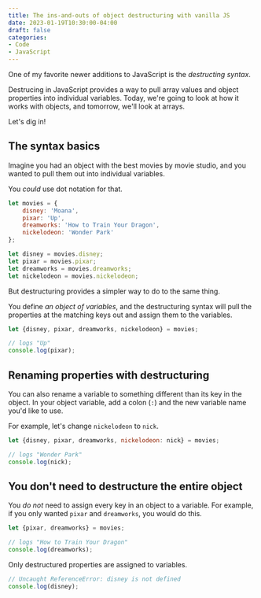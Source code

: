 ```yaml
---
title: The ins-and-outs of object destructuring with vanilla JS
date: 2023-01-19T10:30:00-04:00
draft: false
categories:
- Code
- JavaScript
---
```


One of my favorite newer additions to JavaScript is the _destructing syntax_.

Destrucing in JavaScript provides a way to pull array values and object properties into individual variables. Today, we're going to look at how it works with objects, and tomorrow, we'll look at arrays.

Let's dig in!

## The syntax basics

Imagine you had an object with the best movies by movie studio, and you wanted to pull them out into individual variables.

You _could_ use dot notation for that.

```js
let movies = {
	disney: 'Moana',
	pixar: 'Up',
	dreamworks: 'How to Train Your Dragon',
	nickelodeon: 'Wonder Park'
};

let disney = movies.disney;
let pixar = movies.pixar;
let dreamworks = movies.dreamworks;
let nickelodeon = movies.nickelodeon;
```

But destructuring provides a simpler way to do to the same thing.

You define _an object of variables_, and the destructuring syntax will pull the properties at the matching keys out and assign them to the variables.

```js
let {disney, pixar, dreamworks, nickelodeon} = movies;

// logs "Up"
console.log(pixar);
```

## Renaming properties with destructuring

You can also rename a variable to something different than its key in the object. In your object variable, add a colon (`:`) and the new variable name you'd like to use.

For example, let's change `nickelodeon` to `nick`.

```js
let {disney, pixar, dreamworks, nickelodeon: nick} = movies;

// logs "Wonder Park"
console.log(nick);
```

## You don't need to destructure the entire object

You _do not_ need to assign every key in an object to a variable. For example, if you only wanted `pixar` and `dreamworks`, you would do this.

```js
let {pixar, dreamworks} = movies;

// logs "How to Train Your Dragon"
console.log(dreamworks);
```

Only destructured properties are assigned to variables.

```js
// Uncaught ReferenceError: disney is not defined
console.log(disney);
```